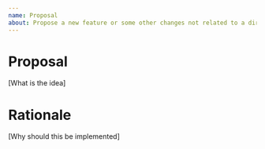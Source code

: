 ```yaml
---
name: Proposal
about: Propose a new feature or some other changes not related to a direct issue
---
```


# Proposal
[What is the idea]

# Rationale
[Why should this be implemented]
